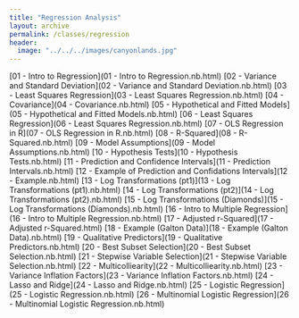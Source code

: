 ```yaml
---
title: "Regression Analysis"
layout: archive
permalink: /classes/regression
header:
  image: "../../../images/canyonlands.jpg"
---
```



[01 - Intro to Regression](01 - Intro to Regression.nb.html)
[02 - Variance and Standard Deviation](02 - Variance and Standard Deviation.nb.html)
[03 - Least Squares Regression](03 - Least Squares Regression.nb.html)
[04 - Covariance](04 - Covariance.nb.html)
[05 - Hypothetical and Fitted Models](05 - Hypothetical and Fitted Models.nb.html)
[06 - Least Squares Regression](06 - Least Squares Regression.nb.html)
[07 - OLS Regression in R](07 - OLS Regression in R.nb.html)
[08 - R-Squared](08 - R-Squared.nb.html)
[09 - Model Assumptions](09 - Model Assumptions.nb.html)
[10 - Hypothesis Tests](10 - Hypothesis Tests.nb.html)
[11 - Prediction and Confidence Intervals](11 - Prediction Intervals.nb.html)
[12 - Example of Prediction and Confidations Intervals](12 - Example.nb.html)
[13 - Log Transformations (pt1)](13 - Log Transformations (pt1).nb.html)
[14 - Log Transformations (pt2)](14 - Log Transformations (pt2).nb.html)
[15 - Log Transformations (Diamonds)](15 - Log Transformations (Diamonds).nb.html)
[16 - Intro to Multiple Regression](16 - Intro to Multiple Regression.nb.html)
[17 - Adjusted r-Squared](17 - Adjusted r-Squared.html)
[18 - Example (Galton Data)](18 - Example (Galton Data).nb.html)
[19 - Qualitative Predictors](19 - Qualitative Predictors.nb.html)
[20 - Best Subset Selection](20 - Best Subset Selection.nb.html)
[21 - Stepwise Variable Selection](21 - Stepwise Variable Selection.nb.html)
[22 - Multicolliearity](22 - Multicolliearity.nb.html)
[23 - Variance Inflation Factors](23 - Variance Inflation Factors.nb.html)
[24 - Lasso and Ridge](24 - Lasso and Ridge.nb.html)
[25 - Logistic Regression](25 - Logistic Regression.nb.html)
[26 - Multinomial Logistic Regression](26 - Multinomial Logistic Regression.nb.html)






